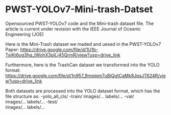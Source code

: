 # PWST-YOLOv7-Mini-trash-Datset
Opensourced PWST-YOLOv7 code and the Mini-trash dataset file. The article is current under revision with the IEEE Journal of Oceanic Engineering (JOE)

Here is the Mini-Trash dataset we maded and uesed in the PWST-YOLOv7 Paper: 
https://drive.google.com/file/d/1U1b-TxiKt6ug3hq_tWohX3pILj45QrmR/view?usp=drive_link

Furthermore, here is the TrashCan dataset we transformed into the YOLO format:
https://drive.google.com/file/d/1n957_9mqipm7uBjQgtCaMk8JpsJT624R/view?usp=drive_link

Both datasets are processed into the YOLO dataset format, which has the file structure as:
    -yolo_all_cls/
    -train/ 
    images/…  labels/…
    -val/   
    images/…  labels/…
    -test/  
    images/…  labels/…
